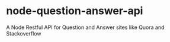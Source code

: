 # node-question-answer-api
A Node Restful API for Question and Answer sites like Quora and Stackoverflow

